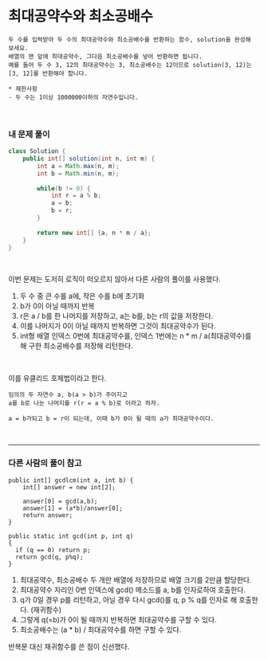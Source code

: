 # 최대공약수와 최소공배수

```
두 수를 입력받아 두 수의 최대공약수와 최소공배수를 반환하는 함수, solution을 완성해 보세요.  
배열의 맨 앞에 최대공약수, 그다음 최소공배수를 넣어 반환하면 됩니다.  
예를 들어 두 수 3, 12의 최대공약수는 3, 최소공배수는 12이므로 solution(3, 12)는 [3, 12]를 반환해야 합니다.  

* 제한사항
- 두 수는 1이상 1000000이하의 자연수입니다.
```
<br>

### 내 문제 풀이  

```java
class Solution {
    public int[] solution(int n, int m) {
        int a = Math.max(n, m);
        int b = Math.min(n, m);
        
        while(b != 0) {
            int r = a % b;
            a = b;
            b = r;
        }
        
        return new int[] {a, n * m / a};
    }
}
```
<br>

이번 문제는 도저히 로직이 떠오르지 않아서 다른 사람의 풀이를 사용했다.  

1. 두 수 중 큰 수를 a에, 작은 수를 b에 초기화
2. b가 0이 아닐 때까지 반복
3. r은 a / b를 한 나머지를 저장하고, a는 b를, b는 r의 값을 저장한다.
4. 이를 나머지가 0이 아닐 때까지 반복하면 그것이 최대공약수가 된다.
5. int형 배열 인덱스 0번에 최대공약수를, 인덱스 1번에는 n * m / a(최대공약수)를 해 구한 최소공배수를 저장해 리턴한다.

<br>

이를 유클리드 호제법이라고 한다.
```
임의의 두 자연수 a, b(a > b)가 주어지고
a를 b로 나눈 나머지를 r(r = a % b)로 이라고 하자.

a = b가되고 b = r이 되는데, 이때 b가 0이 될 때의 a가 최대공약수이다.
```
  
<br>

***
### 다른 사람의 풀이 참고
```
public int[] gcdlcm(int a, int b) {
    int[] answer = new int[2];

    answer[0] = gcd(a,b);
    answer[1] = (a*b)/answer[0];
    return answer;
}

public static int gcd(int p, int q)
{
  if (q == 0) return p;
  return gcd(q, p%q);
}
```

1. 최대공약수, 최소공배수 두 개만 배열에 저장하므로 배열 크기를 2만큼 할당한다.
2. 최대공약수 자리인 0번 인덱스에 gcd() 메소드를 a, b를 인자로하여 호출한다.
3. q가 0일 경우 p를 리턴하고, 아닐 경우 다시 gcd()를 q, p % q를 인자로 해 호출한다. (재귀함수)
4. 그렇게 q(=b)가 0이 될 때까지 반복하면 최대공약수를 구할 수 있다.
5. 최소공배수는 (a * b) / 최대공약수를 하면 구할 수 있다.

반복문 대신 재귀함수를 쓴 점이 신선했다.
